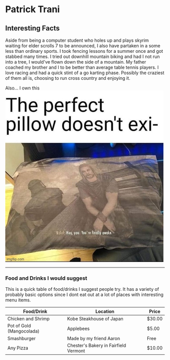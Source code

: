 # Patrick Trani

## Interesting Facts

Aside from being a computer student who holes up and plays skyrim waiting for elder scrolls 7 to be announced, I also have partaken in a some less than ordinary sports. I took fencing lessons for a summer once and got stabbed many times. I tried out downhill mountain biking and had I not run into a tree, I would've flown down the side of a mountain. My father coached my brother and I to be better than average table tennis players. I love racing and had a quick stint of a go karting phase. Possibly the craziest of them all is, choosing to run cross country and enjoying it. 

Also... I own this
![Hey you, finally awake?](/pic.jpg)

---

### Food and Drinks I would suggest

This is a quick table of food/drinks I suggest people try. It has a variety of probably basic options since I dont eat out at a lot of places with interesting menu items.

| Food/Drink | Location | Price |
| ---------- | -------- | ----- |
| Chicken and Shrimp | Kobe Steakhouse of Japan | $30.00 |
| Pot of Gold (Mangocolada) | Applebees | $5.00 |
| Smashburger | Made by my friend Aaron | Free |
| Any Pizza | Chester's Bakery in Fairfield Vermont | $10.00 |
 